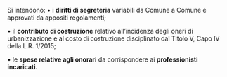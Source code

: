 Si intendono:
•	i **diritti di segreteria** variabili da Comune a Comune e approvati da appositi regolamenti;

•	il **contributo di costruzione** relativo all’incidenza degli oneri di urbanizzazione e al costo di costruzione disciplinato dal Titolo V, Capo IV della L.R. 1/2015;

•	le **spese relative agli onorari** da corrispondere ai **professionisti incaricati.**
